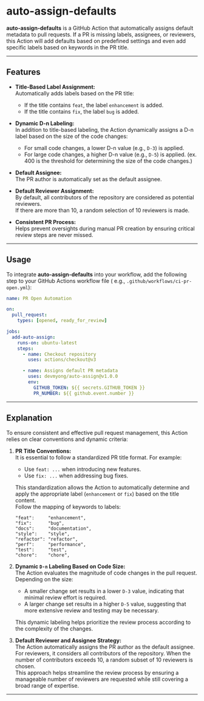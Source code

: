 # auto-assign-defaults

**auto-assign-defaults** is a GitHub Action that automatically assigns default metadata to pull requests. If a PR is
missing labels, assignees, or reviewers, this Action will add defaults based on predefined settings and even add
specific labels based on keywords in the PR title.

---

## Features

- **Title-Based Label Assignment:**  
  Automatically adds labels based on the PR title:
    - If the title contains `feat`, the label `enhancement` is added.
    - If the title contains `fix`, the label `bug` is added.

- **Dynamic D-n Labeling:**  
  In addition to title-based labeling, the Action dynamically assigns a D-n label based on the size of the code changes:
  - For small code changes, a lower D-n value (e.g., `D-3`) is applied.
  - For large code changes, a higher D-n value (e.g., `D-5`) is applied. 
  (ex. 400 is the threshold for determining the size of the code changes.)

- **Default Assignee:**  
  The PR author is automatically set as the default assignee.

- **Default Reviewer Assignment:**  
  By default, all contributors of the repository are considered as potential reviewers.  
  If there are more than 10, a random selection of 10 reviewers is made.

- **Consistent PR Process:**  
  Helps prevent oversights during manual PR creation by ensuring critical review steps are never missed.

---

## Usage

To integrate **auto-assign-defaults** into your workflow, add the following step to your GitHub Actions workflow file (
e.g., `.github/workflows/ci-pr-open.yml`):

```yaml
name: PR Open Automation

on:
  pull_request:
    types: [opened, ready_for_review]

jobs:
  add-auto-assign:
    runs-on: ubuntu-latest
    steps:
      - name: Checkout repository
        uses: actions/checkout@v3

      - name: Assigns default PR metadata
        uses: devmyong/auto-assign@v1.0.0
        env:
          GITHUB_TOKEN: ${{ secrets.GITHUB_TOKEN }}
          PR_NUMBER: ${{ github.event.number }}
```

---

## Explanation

To ensure consistent and effective pull request management, this Action relies on clear conventions and dynamic criteria:

1. **PR Title Conventions:**  
   It is essential to follow a standardized PR title format. For example:
   - Use `feat: ...` when introducing new features.
   - Use `fix: ...` when addressing bug fixes.  
    
   This standardization allows the Action to automatically determine and apply the appropriate label (`enhancement` or `fix`) based on the title content.  
   Follow the mapping of keywords to labels:

    ```
   "feat":     "enhancement",
   "fix":      "bug",
   "docs":     "documentation",
   "style":    "style",
   "refactor": "refactor",
   "perf":     "performance",
   "test":     "test",
   "chore":    "chore",
   ```

2. **Dynamic `D-n` Labeling Based on Code Size:**  
   The Action evaluates the magnitude of code changes in the pull request. Depending on the size:
   - A smaller change set results in a lower `D-3` value, indicating that minimal review effort is required.
   - A larger change set results in a higher `D-5` value, suggesting that more extensive review and testing may be necessary.  
   
   This dynamic labeling helps prioritize the review process according to the complexity of the changes.

3. **Default Reviewer and Assignee Strategy:**  
   The Action automatically assigns the PR author as the default assignee. For reviewers, it considers all contributors of the repository. When the number of contributors exceeds 10, a random subset of 10 reviewers is chosen.  
   This approach helps streamline the review process by ensuring a manageable number of reviewers are requested while still covering a broad range of expertise.

---
